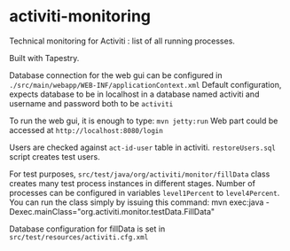 activiti-monitoring
===================

Technical monitoring for Activiti : list of all running processes.

Built with Tapestry.


Database connection for the web gui can be configured in ```./src/main/webapp/WEB-INF/applicationContext.xml```
Default configuration, expects database to be in localhost in a database named activiti and username and password both to be ```activiti```

To run the web gui, it is enough to type:  ```mvn jetty:run```
Web part could be accessed at ```http://localhost:8080/login```

Users are checked against ```act-id-user``` table in activiti. ```restoreUsers.sql``` script creates test users.

For test purposes, ```src/test/java/org/activiti/monitor/fillData``` class creates many test process instances in different stages. Number of processes can be configured in variables ```level1Percent``` to ```level4Percent```.
You can run the class simply by issuing this command:
    mvn exec:java -Dexec.mainClass="org.activiti.monitor.testData.FillData"


Database configuration for fillData is set in ```src/test/resources/activiti.cfg.xml```
